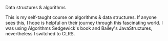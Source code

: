 Data structures & algorithms

This is my self-taught course on algorithms & data structures.
If anyone sees this, I hope is helpful on their journey through this
fascinating world. I was using Algorithms Sedgewick's book and Bailey's 
JavaStructures, nevertheless I switched to CLRS.